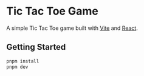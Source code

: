 # Tic Tac Toe Game

A simple Tic Tac Toe game built with [Vite](https://vitejs.dev/) and [React](https://react.dev/).

## Getting Started

```sh
pnpm install
pnpm dev
```